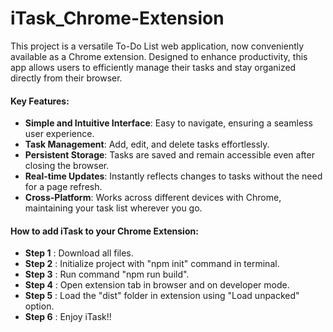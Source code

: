 # iTask_Chrome-Extension

This project is a versatile To-Do List web application, now conveniently available as a Chrome extension. Designed to enhance productivity, this app allows users to efficiently manage their tasks and stay organized directly from their browser.

#### Key Features:
- **Simple and Intuitive Interface**: Easy to navigate, ensuring a seamless user experience.
- **Task Management**: Add, edit, and delete tasks effortlessly.
- **Persistent Storage**: Tasks are saved and remain accessible even after closing the browser.
- **Real-time Updates**: Instantly reflects changes to tasks without the need for a page refresh.
- **Cross-Platform**: Works across different devices with Chrome, maintaining your task list wherever you go.

#### How to add iTask to your Chrome Extension:
- **Step 1** : Download all files.
- **Step 2** : Initialize project with "npm init" command in terminal.
- **Step 3** : Run command "npm run build".
- **Step 4** : Open extension tab in browser and on developer mode.
- **Step 5** : Load the "dist" folder in extension using "Load unpacked" option.
- **Step 6** : Enjoy iTask!!





